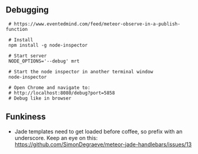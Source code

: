 ## Debugging

     # https://www.eventedmind.com/feed/meteor-observe-in-a-publish-function

     # Install
     npm install -g node-inspector

     # Start server
     NODE_OPTIONS='--debug' mrt

     # Start the node inspector in another terminal window
     node-inspector

     # Open Chrome and navigate to:
     # http://localhost:8080/debug?port=5858
     # Debug like in browser

## Funkiness

* Jade templates need to get loaded before coffee, so prefix with an underscore.
  Keep an eye on this: https://github.com/SimonDegraeve/meteor-jade-handlebars/issues/13
